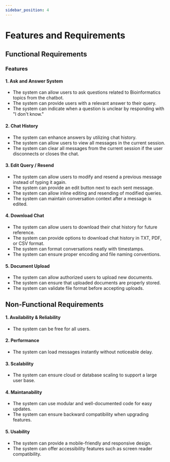 ```yaml
---
sidebar_position: 4
---
```


# Features and Requirements

## Functional Requirements

### Features

#### 1. Ask and Answer System
- The system can allow users to ask questions related to Bioinformatics topics from the chatbot.
- The system can provide users with a relevant answer to their query.
- The system can indicate when a question is unclear by responding with "I don't know."

#### 2. Chat History
- The system can enhance answers by utilizing chat history.
- The system can allow users to view all messages in the current session.
- The system can clear all messages from the current session if the user disconnects or closes the chat.

#### 3. Edit Query / Resend
- The system can allow users to modify and resend a previous message instead of typing it again.
- The system can provide an edit button next to each sent message.
- The system can allow inline editing and resending of modified queries.
- The system can maintain conversation context after a message is edited.

#### 4. Download Chat
- The system can allow users to download their chat history for future reference.
- The system can provide options to download chat history in TXT, PDF, or CSV format.
- The system can format conversations neatly with timestamps.
- The system can ensure proper encoding and file naming conventions.

#### 5. Document Upload
- The system can allow authorized users to upload new documents.
- The system can ensure that uploaded documents are properly stored.
- The system can validate file format before accepting uploads.

## Non-Functional Requirements

#### 1. Availability & Reliability
- The system can be free for all users.

#### 2. Performance
- The system can load messages instantly without noticeable delay.

#### 3. Scalability
- The system can ensure cloud or database scaling to support a large user base.

#### 4. Maintanability
- The system can use modular and well-documented code for easy updates.
- The system can ensure backward compatibility when upgrading features.

#### 5. Usability
- The system can provide a mobile-friendly and responsive design.
- The system can offer accessibility features such as screen reader compatibility.



